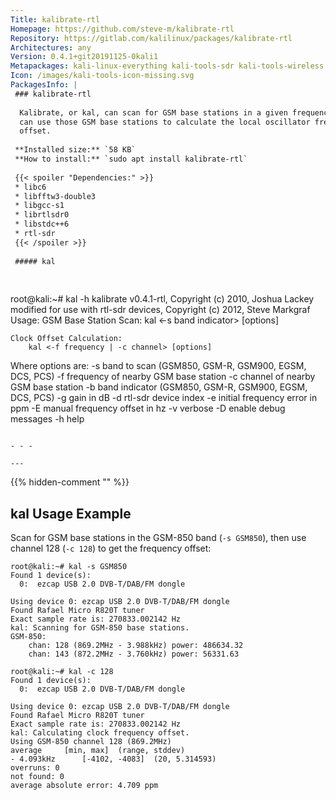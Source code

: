 ```yaml
---
Title: kalibrate-rtl
Homepage: https://github.com/steve-m/kalibrate-rtl
Repository: https://gitlab.com/kalilinux/packages/kalibrate-rtl
Architectures: any
Version: 0.4.1+git20191125-0kali1
Metapackages: kali-linux-everything kali-tools-sdr kali-tools-wireless 
Icon: /images/kali-tools-icon-missing.svg
PackagesInfo: |
 ### kalibrate-rtl
 
  Kalibrate, or kal, can scan for GSM base stations in a given frequency band and
  can use those GSM base stations to calculate the local oscillator frequency
  offset.
 
 **Installed size:** `58 KB`  
 **How to install:** `sudo apt install kalibrate-rtl`  
 
 {{< spoiler "Dependencies:" >}}
 * libc6 
 * libfftw3-double3 
 * libgcc-s1 
 * librtlsdr0 
 * libstdc++6 
 * rtl-sdr
 {{< /spoiler >}}
 
 ##### kal
 
 
 ```
 root@kali:~# kal -h
 kalibrate v0.4.1-rtl, Copyright (c) 2010, Joshua Lackey
 modified for use with rtl-sdr devices, Copyright (c) 2012, Steve Markgraf
 Usage:
 	GSM Base Station Scan:
 		kal <-s band indicator> [options]
 
 	Clock Offset Calculation:
 		kal <-f frequency | -c channel> [options]
 
 Where options are:
 	-s	band to scan (GSM850, GSM-R, GSM900, EGSM, DCS, PCS)
 	-f	frequency of nearby GSM base station
 	-c	channel of nearby GSM base station
 	-b	band indicator (GSM850, GSM-R, GSM900, EGSM, DCS, PCS)
 	-g	gain in dB
 	-d	rtl-sdr device index
 	-e	initial frequency error in ppm
 	-E	manual frequency offset in hz
 	-v	verbose
 	-D	enable debug messages
 	-h	help
 ```
 
 - - -
 
---
```

{{% hidden-comment "<!--Do not edit anything above this line-->" %}}

## kal Usage Example

Scan for GSM base stations in the GSM-850 band (`-s GSM850`), then use channel 128 (`-c 128`) to get the frequency offset:

```
root@kali:~# kal -s GSM850
Found 1 device(s):
  0:  ezcap USB 2.0 DVB-T/DAB/FM dongle

Using device 0: ezcap USB 2.0 DVB-T/DAB/FM dongle
Found Rafael Micro R820T tuner
Exact sample rate is: 270833.002142 Hz
kal: Scanning for GSM-850 base stations.
GSM-850:
    chan: 128 (869.2MHz - 3.988kHz) power: 486634.32
    chan: 143 (872.2MHz - 3.760kHz) power: 56331.63

root@kali:~# kal -c 128
Found 1 device(s):
  0:  ezcap USB 2.0 DVB-T/DAB/FM dongle

Using device 0: ezcap USB 2.0 DVB-T/DAB/FM dongle
Found Rafael Micro R820T tuner
Exact sample rate is: 270833.002142 Hz
kal: Calculating clock frequency offset.
Using GSM-850 channel 128 (869.2MHz)
average     [min, max]  (range, stddev)
- 4.093kHz      [-4102, -4083]  (20, 5.314593)
overruns: 0
not found: 0
average absolute error: 4.709 ppm
```
